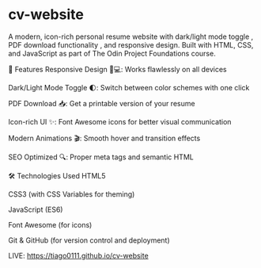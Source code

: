 # cv-website
A modern, icon-rich personal resume website with dark/light mode toggle , PDF download functionality , and responsive design. Built with HTML, CSS, and JavaScript as part of The Odin Project Foundations course.

🌟 Features
Responsive Design 📱💻: Works flawlessly on all devices

Dark/Light Mode Toggle 🌓: Switch between color schemes with one click

PDF Download 📥: Get a printable version of your resume

Icon-rich UI ✨: Font Awesome icons for better visual communication

Modern Animations 🎬: Smooth hover and transition effects

SEO Optimized 🔍: Proper meta tags and semantic HTML

🛠 Technologies Used
HTML5

CSS3 (with CSS Variables for theming)

JavaScript (ES6)

Font Awesome (for icons)

Git & GitHub (for version control and deployment)

LIVE: https://tiago0111.github.io/cv-website

